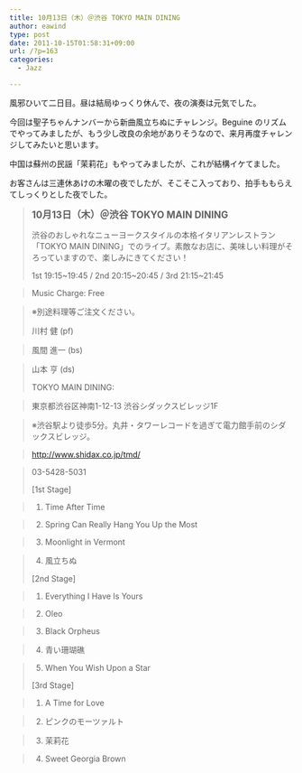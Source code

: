 ```yaml
---
title: 10月13日（木）＠渋谷 TOKYO MAIN DINING
author: eawind
type: post
date: 2011-10-15T01:58:31+09:00
url: /?p=163
categories:
  - Jazz

---
```

風邪ひいて二日目。昼は結局ゆっくり休んで、夜の演奏は元気でした。

今回は聖子ちゃんナンバーから新曲風立ちぬにチャレンジ。Beguine のリズムでやってみましたが、もう少し改良の余地がありそうなので、来月再度チャレンジしてみたいと思います。

中国は蘇州の民謡「茉莉花」もやってみましたが、これが結構イケてました。

お客さんは三連休あけの木曜の夜でしたが、そこそこ入っており、拍手ももらえてしっくりとした夜でした。

> **<big>10月13日（木）＠渋谷 TOKYO MAIN DINING</big>**
> 
> 渋谷のおしゃれなニューヨークスタイルの本格イタリアンレストラン「TOKYO MAIN DINING」でのライブ。素敵なお店に、美味しい料理がそろっていますので、楽しみにきてください！
> 
> 1st 19:15~19:45 / 2nd 20:15~20:45 / 3rd 21:15~21:45
  
> Music Charge: Free
  
> ※別途料理等ご注文ください。
> 
> 川村 健 (pf)
  
> 風間 進一 (bs)
  
> 山本 亨 (ds)
> 
> TOKYO MAIN DINING:
  
> 東京都渋谷区神南1-12-13 渋谷シダックスビレッジ1F
  
> ※渋谷駅より徒歩5分。丸井・タワーレコードを過ぎて電力館手前のシダックスビレッジ。
  
> http://www.shidax.co.jp/tmd/
  
> 03-5428-5031
> 
> [1st Stage]
  
> 1. Time After Time
  
> 2. Spring Can Really Hang You Up the Most
  
> 3. Moonlight in Vermont
  
> 4. 風立ちぬ
> 
> [2nd Stage]
  
> 1. Everything I Have Is Yours
  
> 2. Oleo
  
> 3. Black Orpheus
  
> 4. 青い珊瑚礁
  
> 5. When You Wish Upon a Star
> 
> [3rd Stage]
  
> 1. A Time for Love
  
> 2. ピンクのモーツァルト
  
> 3. 茉莉花
  
> 4. Sweet Georgia Brown
